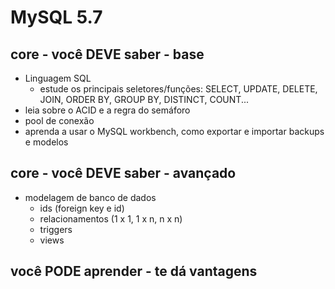 # MySQL 5.7

## core - você DEVE saber - base
- Linguagem SQL
  - estude os principais seletores/funções: SELECT, UPDATE, DELETE, JOIN, ORDER BY, GROUP BY, DISTINCT, COUNT...
- leia sobre o ACID e a regra do semáforo
- pool de conexão
- aprenda a usar o MySQL workbench, como exportar e importar backups e modelos

## core - você DEVE saber - avançado
- modelagem de banco de dados
  - ids (foreign key e id)
  - relacionamentos (1 x 1, 1 x n, n x n)
  - triggers
  - views

## você PODE aprender - te dá vantagens
